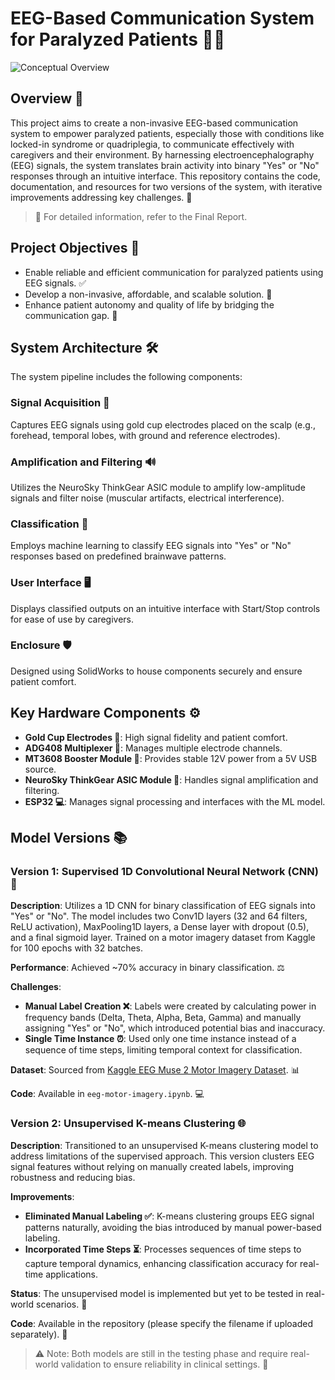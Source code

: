 # EEG-Based Communication System for Paralyzed Patients 🧠💬
![Conceptual Overview](Documents/resource_images/welcome.png)

## Overview 🌟

This project aims to create a non-invasive EEG-based communication system to empower paralyzed patients, especially those with conditions like locked-in syndrome or quadriplegia, to communicate effectively with caregivers and their environment. By harnessing electroencephalography (EEG) signals, the system translates brain activity into binary "Yes" or "No" responses through an intuitive interface. This repository contains the code, documentation, and resources for two versions of the system, with iterative improvements addressing key challenges. 🚀

> 📄 For detailed information, refer to the Final Report.

## Project Objectives 🎯

* Enable reliable and efficient communication for paralyzed patients using EEG signals. ✅
* Develop a non-invasive, affordable, and scalable solution. 💸
* Enhance patient autonomy and quality of life by bridging the communication gap. 🌈

## System Architecture 🛠️

The system pipeline includes the following components:

### Signal Acquisition 📡

Captures EEG signals using gold cup electrodes placed on the scalp (e.g., forehead, temporal lobes, with ground and reference electrodes).

### Amplification and Filtering 🔊

Utilizes the NeuroSky ThinkGear ASIC module to amplify low-amplitude signals and filter noise (muscular artifacts, electrical interference).

### Classification 🤖

Employs machine learning to classify EEG signals into "Yes" or "No" responses based on predefined brainwave patterns.

### User Interface 🖥️

Displays classified outputs on an intuitive interface with Start/Stop controls for ease of use by caregivers.

### Enclosure 🛡️

Designed using SolidWorks to house components securely and ensure patient comfort.

## Key Hardware Components ⚙️

* **Gold Cup Electrodes 🥇**: High signal fidelity and patient comfort.
* **ADG408 Multiplexer 🔌**: Manages multiple electrode channels.
* **MT3608 Booster Module 🔋**: Provides stable 12V power from a 5V USB source.
* **NeuroSky ThinkGear ASIC Module 🧠**: Handles signal amplification and filtering.
* **ESP32 💻**: Manages signal processing and interfaces with the ML model.

## Model Versions 📚

### Version 1: Supervised 1D Convolutional Neural Network (CNN) 🧠

**Description**: Utilizes a 1D CNN for binary classification of EEG signals into "Yes" or "No". The model includes two Conv1D layers (32 and 64 filters, ReLU activation), MaxPooling1D layers, a Dense layer with dropout (0.5), and a final sigmoid layer. Trained on a motor imagery dataset from Kaggle for 100 epochs with 32 batches.

**Performance**: Achieved \~70% accuracy in binary classification. ⚖️

**Challenges**:

* **Manual Label Creation ❌**: Labels were created by calculating power in frequency bands (Delta, Theta, Alpha, Beta, Gamma) and manually assigning "Yes" or "No", which introduced potential bias and inaccuracy.
* **Single Time Instance ⏰**: Used only one time instance instead of a sequence of time steps, limiting temporal context for classification.

**Dataset**: Sourced from [Kaggle EEG Muse 2 Motor Imagery Dataset](https://www.kaggle.com/datasets/muhammadatefelkaffas/eeg-muse2-motor-imagery-brain-electrical-activity). 📊

**Code**: Available in `eeg-motor-imagery.ipynb`. 💻

### Version 2: Unsupervised K-means Clustering 🌐

**Description**: Transitioned to an unsupervised K-means clustering model to address limitations of the supervised approach. This version clusters EEG signal features without relying on manually created labels, improving robustness and reducing bias.

**Improvements**:

* **Eliminated Manual Labeling ✅**: K-means clustering groups EEG signal patterns naturally, avoiding the bias introduced by manual power-based labeling.
* **Incorporated Time Steps ⏳**: Processes sequences of time steps to capture temporal dynamics, enhancing classification accuracy for real-time applications.

**Status**: The unsupervised model is implemented but yet to be tested in real-world scenarios. 🧪

**Code**: Available in the repository (please specify the filename if uploaded separately). 📂

> ⚠️ Note: Both models are still in the testing phase and require real-world validation to ensure reliability in clinical settings. 🧼
